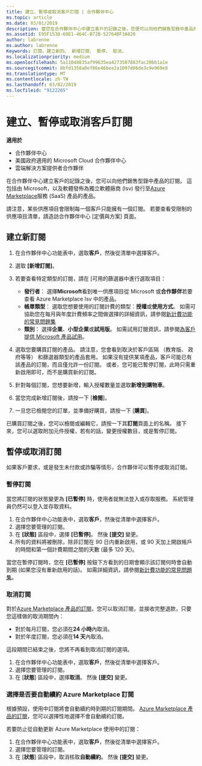 ```yaml
---
title: 建立、暫停或取消客戶訂閱 | 合作夥伴中心
ms.topic: article
ms.date: 03/01/2019
description: 當您在合作夥伴中心中建立客戶的記錄之後，您便可以向他們銷售型錄中產品的訂閱。
ms.assetid: E95F1538-60E1-464C-B72B-52764BF3A820
author: labrenne
ms.author: labrenne
Keywords: 訂閱，建立新的、 新增訂閱、 暫停、 取消，
ms.localizationpriority: medium
ms.openlocfilehash: 5a11048835af99635ea4273507883fac20bb1a1e
ms.sourcegitcommit: 8bfd1358a0ef86e46bee2a1097d86de3c9e969e8
ms.translationtype: MT
ms.contentlocale: zh-TW
ms.lasthandoff: 03/02/2019
ms.locfileid: "9122265"
---
```

# <a name="create-suspend-or-cancel-customer-subscriptions"></a>建立、暫停或取消客戶訂閱

**適用於**

-  合作夥伴中心
-  美國政府適用的 Microsoft Cloud 合作夥伴中心
-  雲端解決方案提供者合作夥伴

在合作夥伴中心建立客戶的記錄之後，您可以向他們銷售型錄中產品的訂閱。 這包括由 Microsoft，以及軟體發佈為獨立軟體廠商 (Isv) 發行至[Azure Marketplace](https://azuremarketplace.microsoft.com/marketplace)服務 (SaaS) 產品的產品。 

請注意，某些供應項目會限制每一個客戶只能擁有一個訂閱。 若要查看受限制的供應項目清單，請造訪合作夥伴中心 [定價與方案] 頁面。 


## <a name="create-a-new-subscription"></a>建立新訂閱

1. 在合作夥伴中心功能表中，選取**客戶**，然後從清單中選擇客戶。

2. 選取 **\[新增訂閱\]**。

3. 若要查看特定類型的訂閱，請在 [可用的篩選器中進行選取項目：
   - **發行者**： 選擇**Microsoft**看到唯一供應項目從 Microsoft 或**合作夥伴**若要查看 Azure Marketplace Isv 中的產品。
   - **帳單類型**： 選取您想要使用的訂閱計費的類型：**授權**或**使用方式**。 如需可協助您在每月與年度計費頻率之間做選擇的詳細資訊，請參閱[新計費功能的常見問題集](faq-about-new-billing-features.md)
   - **類別**： 選擇**企業**、**小型企業**或**試用版**。 如需試用訂閱資訊，請參閱[為客戶提供 Microsoft 產品試用](offer-your-customers-trials-of-microsoft-products.md)。

4. 選取您要購買訂閱的產品。 請注意，您會看到取決於客戶區隔 （教育版、 政府等等） 和篩選器類型的產品套用。 如果沒有提供某項產品，客戶可能已有該產品的訂閱，而且僅允許一份訂閱。 或者，您可能已暫停訂閱，此時只需重新啟用即可，而不是購買新的訂閱。

5. 針對每個訂閱，您想要新增，輸入授權數量並選取**新增到購物車**。

6. 當您完成新增訂閱後，請按一下 [**檢閱**]。

7. 一旦您已檢閱您的訂單，並準備好購買，請按一下 [**購買**]。

已購買訂閱之後，您可以檢閱或編輯它，請按一下其**訂閱**頁面上的名稱。 接下來，您可以選取附加元件授權，若有的話，變更授權數目，或是暫停訂閱。


## <a name="suspend-or-cancel-a-subscription"></a>暫停或取消訂閱

如果客戶要求，或是發生未付款或詐騙等情形，合作夥伴可以暫停或取消訂閱。

### <a name="suspend-a-subscription"></a>暫停訂閱

當您將訂閱的狀態變更為 **\[已暫停\]** 時，使用者就無法登入或存取服務。 系統管理員仍然可以登入並存取資料。

1.  在合作夥伴中心功能表中，選取**客戶**，然後從清單中選擇客戶。
2.  選擇您要管理的訂閱。
3.  在 **\[狀態\]** 區段中，選擇 **\[已暫停\]**。 然後 **\[提交\]** 變更。
4.  所有的資料將被刪除，除非訂閱在 90 日内重新啟用，或 90 天加上開啟帳戶的時間和第一個計費期間之間的天數 (最多 120 天)。

當您在暫停訂閱時，您在 **\[已暫停\]** 按鈕下方看到的日期會顯示該訂閱何時會自動到期 (如果您沒有重新啟用的話)。 如需詳細資訊，請參閱[新計費功能的常見問題集](faq-about-new-billing-features.md)。

### <a name="cancel-a-subscription"></a>取消訂閱

對於[Azure Marketplace 產品的訂閱](sell-marketplace-products.md)，您可以取消訂閱，並接收完整退款，只要您這樣做的取消期間內： 

- 對於每月訂閱，您必須在**24 小時**內取消。
- 對於年度訂閱，您必須在**14 天**內取消。

這段期間已結束之後，您將不再看到取消訂閱的選項。

1.  在合作夥伴中心功能表中，選取**客戶**，然後從清單中選擇客戶。
2.  選擇您要管理的訂閱。
3.  在 [**狀態**] 區段中，選擇**取消**。 然後 **\[提交\]** 變更。

### <a name="choose-whether-to-automatically-renew-an-azure-marketplace-subscription"></a>選擇是否要自動續約 Azure Marketplace 訂閱

根據預設，使用中訂閱將會自動續約時到期的訂閱期間。 [Azure Marketplace 產品的訂閱](sell-marketplace-products.md)，您可以選擇性地選擇不會自動續約訂閱。

若要防止從自動更新 Azure Marketplace 使用中的訂閱：

1.  在合作夥伴中心功能表中，選取**客戶**，然後從清單中選擇客戶。
2.  選擇您要管理的訂閱。
3.  在 [**狀態**] 區段中，取消核取**自動續約**。 然後 **\[提交\]** 變更。


 



